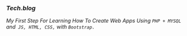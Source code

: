 ### _Tech.blog_

_My First Step For Learning How To Create Web Apps Using `PHP + MYSQL `and` JS, HTML, CSS,` with `Bootstrap.`_

